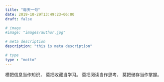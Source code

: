 ```yaml
---
title: "每天一句"
date: 2019-10-29T13:49:23+06:00
draft: false

# image
#image: "images/author.jpg"

# meta description
description: "this is meta description"

# type
type : "motto"
---
```

模把信息当作知识，
莫把收藏当学习。
莫把阅读当作思考，
莫把储存当作掌握。
